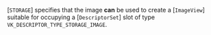 [`STORAGE`] specifies that the image  **can**  be used
to create a [`ImageView`] suitable for occupying a
[`DescriptorSet`] slot of type
`VK_DESCRIPTOR_TYPE_STORAGE_IMAGE`.